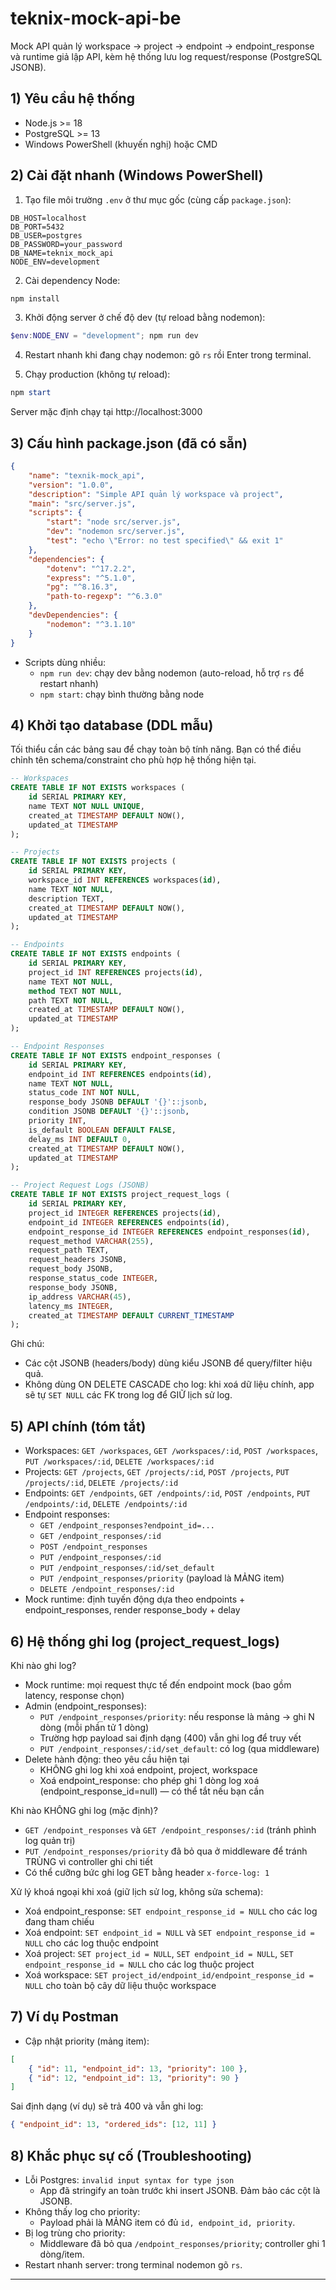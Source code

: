 # teknix-mock-api-be

Mock API quản lý workspace → project → endpoint → endpoint_response và runtime giả lập API, kèm hệ thống lưu log request/response (PostgreSQL JSONB).

## 1) Yêu cầu hệ thống
- Node.js >= 18
- PostgreSQL >= 13
- Windows PowerShell (khuyến nghị) hoặc CMD

## 2) Cài đặt nhanh (Windows PowerShell)
1. Tạo file môi trường `.env` ở thư mục gốc (cùng cấp `package.json`):

```env
DB_HOST=localhost
DB_PORT=5432
DB_USER=postgres
DB_PASSWORD=your_password
DB_NAME=teknix_mock_api
NODE_ENV=development
```

2. Cài dependency Node:

```powershell
npm install
```

3. Khởi động server ở chế độ dev (tự reload bằng nodemon):

```powershell
$env:NODE_ENV = "development"; npm run dev
```

4. Restart nhanh khi đang chạy nodemon: gõ `rs` rồi Enter trong terminal.

5. Chạy production (không tự reload):

```powershell
npm start
```

Server mặc định chạy tại http://localhost:3000

## 3) Cấu hình package.json (đã có sẵn)
```json
{
	"name": "texnik-mock_api",
	"version": "1.0.0",
	"description": "Simple API quản lý workspace và project",
	"main": "src/server.js",
	"scripts": {
		"start": "node src/server.js",
		"dev": "nodemon src/server.js",
		"test": "echo \"Error: no test specified\" && exit 1"
	},
	"dependencies": {
		"dotenv": "^17.2.2",
		"express": "^5.1.0",
		"pg": "^8.16.3",
		"path-to-regexp": "^6.3.0"
	},
	"devDependencies": {
		"nodemon": "^3.1.10"
	}
}
```

- Scripts dùng nhiều:
	- `npm run dev`: chạy dev bằng nodemon (auto-reload, hỗ trợ `rs` để restart nhanh)
	- `npm start`: chạy bình thường bằng node

## 4) Khởi tạo database (DDL mẫu)
Tối thiểu cần các bảng sau để chạy toàn bộ tính năng. Bạn có thể điều chỉnh tên schema/constraint cho phù hợp hệ thống hiện tại.

```sql
-- Workspaces
CREATE TABLE IF NOT EXISTS workspaces (
	id SERIAL PRIMARY KEY,
	name TEXT NOT NULL UNIQUE,
	created_at TIMESTAMP DEFAULT NOW(),
	updated_at TIMESTAMP
);

-- Projects
CREATE TABLE IF NOT EXISTS projects (
	id SERIAL PRIMARY KEY,
	workspace_id INT REFERENCES workspaces(id),
	name TEXT NOT NULL,
	description TEXT,
	created_at TIMESTAMP DEFAULT NOW(),
	updated_at TIMESTAMP
);

-- Endpoints
CREATE TABLE IF NOT EXISTS endpoints (
	id SERIAL PRIMARY KEY,
	project_id INT REFERENCES projects(id),
	name TEXT NOT NULL,
	method TEXT NOT NULL,
	path TEXT NOT NULL,
	created_at TIMESTAMP DEFAULT NOW(),
	updated_at TIMESTAMP
);

-- Endpoint Responses
CREATE TABLE IF NOT EXISTS endpoint_responses (
	id SERIAL PRIMARY KEY,
	endpoint_id INT REFERENCES endpoints(id),
	name TEXT NOT NULL,
	status_code INT NOT NULL,
	response_body JSONB DEFAULT '{}'::jsonb,
	condition JSONB DEFAULT '{}'::jsonb,
	priority INT,
	is_default BOOLEAN DEFAULT FALSE,
	delay_ms INT DEFAULT 0,
	created_at TIMESTAMP DEFAULT NOW(),
	updated_at TIMESTAMP
);

-- Project Request Logs (JSONB)
CREATE TABLE IF NOT EXISTS project_request_logs (
	id SERIAL PRIMARY KEY,
	project_id INTEGER REFERENCES projects(id),
	endpoint_id INTEGER REFERENCES endpoints(id),
	endpoint_response_id INTEGER REFERENCES endpoint_responses(id),
	request_method VARCHAR(255),
	request_path TEXT,
	request_headers JSONB,
	request_body JSONB,
	response_status_code INTEGER,
	response_body JSONB,
	ip_address VARCHAR(45),
	latency_ms INTEGER,
	created_at TIMESTAMP DEFAULT CURRENT_TIMESTAMP
);
```

Ghi chú:
- Các cột JSONB (headers/body) dùng kiểu JSONB để query/filter hiệu quả.
- Không dùng ON DELETE CASCADE cho log: khi xoá dữ liệu chính, app sẽ tự `SET NULL` các FK trong log để GIỮ lịch sử log.

## 5) API chính (tóm tắt)
- Workspaces: `GET /workspaces`, `GET /workspaces/:id`, `POST /workspaces`, `PUT /workspaces/:id`, `DELETE /workspaces/:id`
- Projects: `GET /projects`, `GET /projects/:id`, `POST /projects`, `PUT /projects/:id`, `DELETE /projects/:id`
- Endpoints: `GET /endpoints`, `GET /endpoints/:id`, `POST /endpoints`, `PUT /endpoints/:id`, `DELETE /endpoints/:id`
- Endpoint responses:
	- `GET /endpoint_responses?endpoint_id=...`
	- `GET /endpoint_responses/:id`
	- `POST /endpoint_responses`
	- `PUT /endpoint_responses/:id`
	- `PUT /endpoint_responses/:id/set_default`
	- `PUT /endpoint_responses/priority` (payload là MẢNG item)
	- `DELETE /endpoint_responses/:id`
- Mock runtime: định tuyến động dựa theo endpoints + endpoint_responses, render response_body + delay

## 6) Hệ thống ghi log (project_request_logs)
Khi nào ghi log?
- Mock runtime: mọi request thực tế đến endpoint mock (bao gồm latency, response chọn)
- Admin (endpoint_responses):
	- `PUT /endpoint_responses/priority`: nếu response là mảng → ghi N dòng (mỗi phần tử 1 dòng)
	- Trường hợp payload sai định dạng (400) vẫn ghi log để truy vết
	- `PUT /endpoint_responses/:id/set_default`: có log (qua middleware)
- Delete hành động: theo yêu cầu hiện tại
	- KHÔNG ghi log khi xoá endpoint, project, workspace
	- Xoá endpoint_response: cho phép ghi 1 dòng log xoá (endpoint_response_id=null) — có thể tắt nếu bạn cần

Khi nào KHÔNG ghi log (mặc định)?
- `GET /endpoint_responses` và `GET /endpoint_responses/:id` (tránh phình log quản trị)
- `PUT /endpoint_responses/priority` đã bỏ qua ở middleware để tránh TRÙNG vì controller ghi chi tiết
- Có thể cưỡng bức ghi log GET bằng header `x-force-log: 1`

Xử lý khoá ngoại khi xoá (giữ lịch sử log, không sửa schema):
- Xoá endpoint_response: `SET endpoint_response_id = NULL` cho các log đang tham chiếu
- Xoá endpoint: `SET endpoint_id = NULL` và `SET endpoint_response_id = NULL` cho các log thuộc endpoint
- Xoá project: `SET project_id = NULL`, `SET endpoint_id = NULL`, `SET endpoint_response_id = NULL` cho các log thuộc project
- Xoá workspace: `SET project_id/endpoint_id/endpoint_response_id = NULL` cho toàn bộ cây dữ liệu thuộc workspace

## 7) Ví dụ Postman
- Cập nhật priority (mảng item):

```json
[
	{ "id": 11, "endpoint_id": 13, "priority": 100 },
	{ "id": 12, "endpoint_id": 13, "priority": 90 }
]
```

Sai định dạng (ví dụ) sẽ trả 400 và vẫn ghi log:

```json
{ "endpoint_id": 13, "ordered_ids": [12, 11] }
```

## 8) Khắc phục sự cố (Troubleshooting)
- Lỗi Postgres: `invalid input syntax for type json`
	- App đã stringify an toàn trước khi insert JSONB. Đảm bảo các cột là JSONB.
- Không thấy log cho priority:
	- Payload phải là MẢNG item có đủ `id, endpoint_id, priority`.
- Bị log trùng cho priority:
	- Middleware đã bỏ qua `/endpoint_responses/priority`; controller ghi 1 dòng/item.
- Restart nhanh server: trong terminal nodemon gõ `rs`.


---

